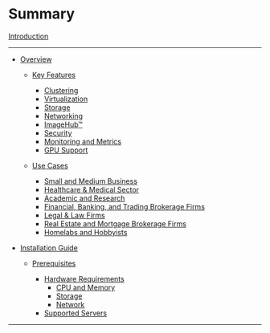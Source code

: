 # Summary

[Introduction](./introduction.md)

---

- [Overview](./overview/index.md)

  - [Key Features](./overview/key-features/index.md)

    - [Clustering](./overview/key-features/clustering.md)
    - [Virtualization](./overview/key-features/virtualization.md)
    - [Storage](./overview/key-features/software-defined-storage.md)
    - [Networking](./overview/key-features/software-defined-networking.md)
    - [ImageHub™](./overview/key-features/image-hub.md)
    - [Security](./overview/key-features/security.md)
    - [Monitoring and Metrics](./overview/key-features/monitoring-metrics.md)
    - [GPU Support](./overview/key-features/gpu-support.md)

  - [Use Cases](./overview/use-cases/index.md)
    - [Small and Medium Business](./overview/use-cases/smb.md)
    - [Healthcare & Medical Sector](./overview/use-cases/medical.md)
    - [Academic and Research](./overview/use-cases/academic-research.md)
    - [Financial, Banking, and Trading Brokerage Firms](./overview/use-cases/financial.md)
    - [Legal & Law Firms](./overview/use-cases/legalfirm.md)
    - [Real Estate and Mortgage Brokerage Firms](./overview/use-cases/mortgage.md)
    - [Homelabs and Hobbyists](./overview/use-cases/homelabs-hobbyists.md)

<!--  - [Editions and Licensing](./overview/editions-licensing/index.md)

  #- [Open-Source Edition](./overview/editions-licensing/open-source-edition.md)

  - [Enterprise Edition](./overview/editions-licensing/enterprise-edition.md)
  - [Academic and Non-Profit Licensing](./overview/editions-licensing/academic-non-profit.md)
  - [Licensing and Support](./overview/editions-licensing/licensing-support.md)

  - [Project Roadmap](./overview/roadmap.md)
-->

<!-- - [Installation](./installation/index.md)
-->

- [Installation Guide](./installation/guide/index.md)

  - [Prerequisites](./installation/prerequisites/index.md)

    - [Hardware Requirements](./installation/prerequisites/hardware.md)
      - [CPU and Memory](./installation/prerequisites/hardware/cpu-memory.md)
      - [Storage](./installation/prerequisites/hardware/storage.md)
      - [Network](./installation/prerequisites/hardware/network.md)
    - [Supported Servers](./installation/prerequisites/supported-servers.md)

<!--
  - [Downloading the Installer](./installation/guide/downloading-installer.md)
  - [Preparing Installation Media](./installation/guide/bootable-media.md)
  - [Running the Installer](./installation/guide/running-installer.md)


- [Upgrading from Previous Versions](./installation/upgrading/index.md)
  - [Version Compatibility](./installation/upgrading/version-compatibility.md)
  - [Upgrade Strategy](./installation/upgrading/upgrade-strategy.md)
  - [Upgrading](./installation/upgrading/upgrading.md)
  - [Post-Upgrade Verification](./installation/upgrading/post-upgrade-verification.md)
  - [Rollback Procedure](./installation/upgrading/rollback-procedure.md)
    -->

---
